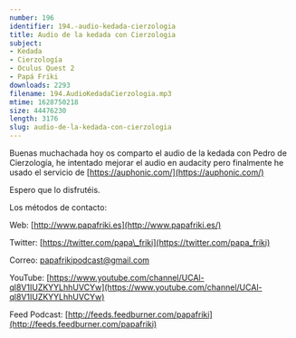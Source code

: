 ```yaml
---
number: 196
identifier: 194.-audio-kedada-cierzologia
title: Audio de la kedada con Cierzologia
subject:
- Kedada
- Cierzología
- Oculus Quest 2
- Papá Friki
downloads: 2293
filename: 194.AudioKedadaCierzologia.mp3
mtime: 1628750218
size: 44476230
length: 3176
slug: audio-de-la-kedada-con-cierzologia
---
```

Buenas muchachada hoy os comparto el audio de la kedada con Pedro de Cierzología, he intentado mejorar el audio en audacity pero finalmente he usado el servicio de [https://auphonic.com/](https://auphonic.com/)

Espero que lo disfrutéis.

Los métodos de contacto:  

Web: [http://www.papafriki.es](http://www.papafriki.es/)  

Twitter: [https://twitter.com/papa\_friki](https://twitter.com/papa_friki)

Correo: [papafrikipodcast@gmail.com](https://archive.org/details/papafrikipodast@gmail.com)

YouTube: [https://www.youtube.com/channel/UCAl-ql8V1IUZKYYLhhUVCYw](https://www.youtube.com/channel/UCAl-ql8V1IUZKYYLhhUVCYw)  

Feed Podcast: [http://feeds.feedburner.com/papafriki](http://feeds.feedburner.com/papafriki)
